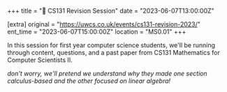 +++
title = "🧠 CS131 Revision Session"
date = "2023-06-07T13:00:00Z"

[extra]
original = "https://uwcs.co.uk/events/cs131-revision-2023/"    
ent_time = "2023-06-07T15:00:00Z"
location = "MS0.01"
+++

In this session for first year computer science students, we'll be running through content, questions, and a past paper from CS131 Mathematics for Computer Scientists II. 

*don't worry, we'll pretend we understand why they made one section calculus-based and the other focused on linear algebra!*
